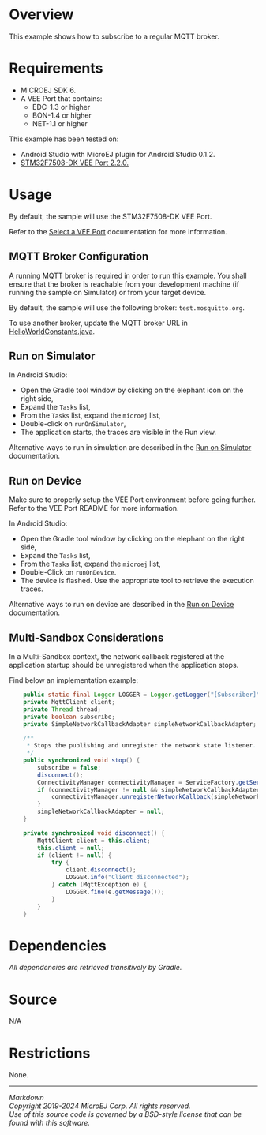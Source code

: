 # Overview

This example shows how to subscribe to a regular MQTT broker.

# Requirements

* MICROEJ SDK 6.
* A VEE Port that contains:
    * EDC-1.3 or higher
    * BON-1.4 or higher
    * NET-1.1 or higher

This example has been tested on:

* Android Studio with MicroEJ plugin for Android Studio 0.1.2.
* [STM32F7508-DK VEE Port 2.2.0.](https://github.com/MicroEJ/VEEPort-STMicroelectronics-STM32F7508-DK/tree/2.2.0)

# Usage

By default, the sample will use the STM32F7508-DK VEE Port.

Refer to the [Select a VEE Port](https://docs.microej.com/en/latest/SDK6UserGuide/selectVeePort.html) documentation for more information.

## MQTT Broker Configuration

A running MQTT broker is required in order to run this example.
You shall ensure that the broker is reachable from your development machine (if running the sample on Simulator) or from your target device.

By default, the sample will use the following broker: ``test.mosquitto.org``.

To use another broker, update the MQTT broker URL in [HelloWorldConstants.java](src/main/java/com/microej/example/iot/mqtt/HelloWorldConstants.java).

## Run on Simulator

In Android Studio:
- Open the Gradle tool window by clicking on the elephant icon on the right side,
- Expand the `Tasks` list,
- From the `Tasks` list, expand the `microej` list,
- Double-click on `runOnSimulator`,
- The application starts, the traces are visible in the Run view.

Alternative ways to run in simulation are described in the [Run on Simulator](https://docs.microej.com/en/latest/SDK6UserGuide/runOnSimulator.html) documentation.

## Run on Device

Make sure to properly setup the VEE Port environment before going further.
Refer to the VEE Port README for more information.

In Android Studio:
- Open the Gradle tool window by clicking on the elephant on the right side,
- Expand the `Tasks` list,
- From the `Tasks` list, expand the `microej` list,
- Double-Click on `runOnDevice`.
- The device is flashed. Use the appropriate tool to retrieve the execution traces.

Alternative ways to run on device are described in the [Run on Device](https://docs.microej.com/en/latest/SDK6UserGuide/runOnDevice.html) documentation.

## Multi-Sandbox Considerations

In a Multi-Sandbox context, the network callback registered at the application startup should be unregistered when the application stops.

Find below an implementation example:
```java
	public static final Logger LOGGER = Logger.getLogger("[Subscriber]");
	private MqttClient client;
	private Thread thread;
	private boolean subscribe;
	private SimpleNetworkCallbackAdapter simpleNetworkCallbackAdapter;

	/**
	 * Stops the publishing and unregister the network state listener.
	 */
	public synchronized void stop() {
		subscribe = false;
		disconnect();
		ConnectivityManager connectivityManager = ServiceFactory.getService(ConnectivityManager.class);
		if (connectivityManager != null && simpleNetworkCallbackAdapter != null) {
			connectivityManager.unregisterNetworkCallback(simpleNetworkCallbackAdapter);
		}
		simpleNetworkCallbackAdapter = null;
	}

	private synchronized void disconnect() {
		MqttClient client = this.client;
		this.client = null;
		if (client != null) {
			try {
				client.disconnect();
				LOGGER.info("Client disconnected");
			} catch (MqttException e) {
				LOGGER.fine(e.getMessage());
			}
		}
	}
```

# Dependencies

_All dependencies are retrieved transitively by Gradle._

# Source

N/A

# Restrictions

None.

---  
_Markdown_   
_Copyright 2019-2024 MicroEJ Corp. All rights reserved._   
_Use of this source code is governed by a BSD-style license that can be found with this software._  